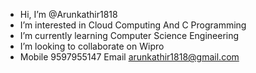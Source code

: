 -  Hi, I’m @Arunkathir1818
-  I’m interested in Cloud Computing And C Programming
-  I’m currently learning Computer Science Engineering
-  I’m looking to collaborate on Wipro 
-  Mobile 9597955147 Email arunkathir1818@gmail.com
